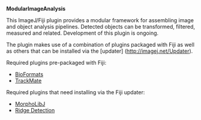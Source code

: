 **ModularImageAnalysis**

This ImageJ/Fiji plugin provides a modular framework for assembling image and object analysis pipelines.  Detected objects can be transformed, filtered, measured and related.  Development of this plugin is ongoing.


The plugin makes use of a combination of plugins packaged with Fiji as well as others that can be installed via the [updater] (http://imagej.net/Updater).

Required plugins pre-packaged with Fiji:
- [BioFormats](https://github.com/openmicroscopy/bioformats)
- [TrackMate](https://github.com/fiji/TrackMate)

Required plugins that need installing via the Fiji updater:
- [MorphoLibJ](https://github.com/ijpb/MorphoLibJ)
- [Ridge Detection](https://github.com/thorstenwagner/ij-ridgedetection)
